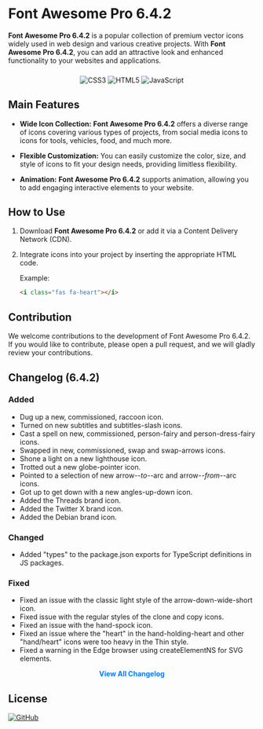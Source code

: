 # Font Awesome Pro 6.4.2

**Font Awesome Pro 6.4.2** is a popular collection of premium vector icons widely used in web design and various creative projects. With **Font Awesome Pro 6.4.2**, you can add an attractive look and enhanced functionality to your websites and applications.

###

<div align="center">
  <img src="https://img.shields.io/badge/css3-%231572B6.svg?style=for-the-badge&logo=css3&logoColor=white" alt="CSS3">
  <img src="https://img.shields.io/badge/html5-%23E34F26.svg?style=for-the-badge&logo=html5&logoColor=white" alt="HTML5">
  <img src="https://img.shields.io/badge/javascript-%23323330.svg?style=for-the-badge&logo=javascript&logoColor=%23F7DF1E" alt="JavaScript">
</div>

## Main Features

- **Wide Icon Collection:** **Font Awesome Pro 6.4.2** offers a diverse range of icons covering various types of projects, from social media icons to icons for tools, vehicles, food, and much more.

- **Flexible Customization:** You can easily customize the color, size, and style of icons to fit your design needs, providing limitless flexibility.

- **Animation:** **Font Awesome Pro 6.4.2** supports animation, allowing you to add engaging interactive elements to your website.

## How to Use

1. Download **Font Awesome Pro 6.4.2** or add it via a Content Delivery Network (CDN).

2. Integrate icons into your project by inserting the appropriate HTML code.

   Example:
   ```html
   <i class="fas fa-heart"></i>

## Contribution

We welcome contributions to the development of Font Awesome Pro 6.4.2. If you would like to contribute, please open a pull request, and we will gladly review your contributions.

## Changelog (6.4.2)

### Added
- Dug up a new, commissioned, raccoon icon.
- Turned on new subtitles and subtitles-slash icons.
- Cast a spell on new, commissioned, person-fairy and person-dress-fairy icons.
- Swapped in new, commissioned, swap and swap-arrows icons.
- Shone a light on a new lighthouse icon.
- Trotted out a new globe-pointer icon.
- Pointed to a selection of new arrow-*-to-*-arc and arrow-*-from-*-arc icons.
- Got up to get down with a new angles-up-down icon.
- Added the Threads brand icon.
- Added the Twitter X brand icon.
- Added the Debian brand icon.

### Changed
- Added "types" to the package.json exports for TypeScript definitions in JS packages.

### Fixed
- Fixed an issue with the classic light style of the arrow-down-wide-short icon.
- Fixed issue with the regular styles of the clone and copy icons.
- Fixed an issue with the hand-spock icon.
- Fixed an issue where the "heart" in the hand-holding-heart and other "hand/heart" icons were too heavy in the Thin style.
- Fixed a warning in the Edge browser using createElementNS for SVG elements.

<div align="center">
    <a href="https://fontawesome.com/docs/changelog/" target="_blank" style="text-decoration: none; color: #007BFF; font-weight: bold;">View All Changelog</a>
</div>

## License

<div align="left">
<a href="https://fontawesome.com/license" target="_blank"><img alt="GitHub" src="https://img.shields.io/github/license/eliyantosarage/font-awesome-pro"></a>
</div>
